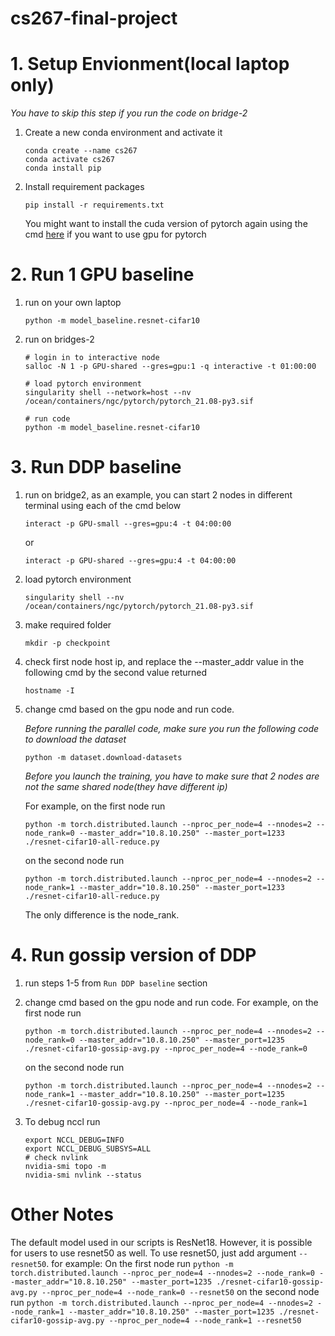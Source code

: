 # cs267-final-project

# 1. Setup Envionment(local laptop only)

*You have to skip this step if you run the code on bridge-2*

1. Create a new conda environment and activate it
    ```
    conda create --name cs267
    conda activate cs267
    conda install pip
    ```
2. Install requirement packages
    ```
    pip install -r requirements.txt
    ```
    You might want to install the cuda version of pytorch again using the cmd [here](https://pytorch.org/get-started/locally/) if you want to use gpu for pytorch


# 2. Run 1 GPU baseline
1. run on your own laptop
    ```
    python -m model_baseline.resnet-cifar10
    ```
2. run on bridges-2
    ```
    # login in to interactive node
    salloc -N 1 -p GPU-shared --gres=gpu:1 -q interactive -t 01:00:00

    # load pytorch environment
    singularity shell --network=host --nv  /ocean/containers/ngc/pytorch/pytorch_21.08-py3.sif

    # run code
    python -m model_baseline.resnet-cifar10
    ```


# 3. Run DDP baseline
1. run on bridge2, as an example, you can start 2 nodes in different terminal using each of the cmd below 
    ```
    interact -p GPU-small --gres=gpu:4 -t 04:00:00
    ```
    or
    ```
    interact -p GPU-shared --gres=gpu:4 -t 04:00:00
    ```
    

1. load pytorch environment
    ```
    singularity shell --nv  /ocean/containers/ngc/pytorch/pytorch_21.08-py3.sif
    ``` 

1. make required folder
    ```
    mkdir -p checkpoint 
    ```

1. check first node host ip, and replace the --master_addr value in the following cmd by the second value returned
    ```
    hostname -I
    ```

1. change cmd based on the gpu node and run code.

    *Before running the parallel code, make sure you run the following code to download the dataset*

    ```
    python -m dataset.download-datasets
    ```
    
    *Before you launch the training, you have to make sure that 2 nodes are not the same shared node(they have different ip)*

    For example, on the first node run
    ```
    python -m torch.distributed.launch --nproc_per_node=4 --nnodes=2 --node_rank=0 --master_addr="10.8.10.250" --master_port=1233 ./resnet-cifar10-all-reduce.py
    ```
    on the second node run
    ```
    python -m torch.distributed.launch --nproc_per_node=4 --nnodes=2 --node_rank=1 --master_addr="10.8.10.250" --master_port=1233 ./resnet-cifar10-all-reduce.py
    ```
    The only difference is the node_rank.

# 4. Run gossip version of DDP

1. run steps 1-5 from `Run DDP baseline` section

1. change cmd based on the gpu node and run code.
    For example, on the first node run
    ```
    python -m torch.distributed.launch --nproc_per_node=4 --nnodes=2 --node_rank=0 --master_addr="10.8.10.250" --master_port=1235 ./resnet-cifar10-gossip-avg.py --nproc_per_node=4 --node_rank=0
    ```
    on the second node run
    ```
    python -m torch.distributed.launch --nproc_per_node=4 --nnodes=2 --node_rank=1 --master_addr="10.8.10.250" --master_port=1235 ./resnet-cifar10-gossip-avg.py --nproc_per_node=4 --node_rank=1
    ```
    


1. To debug nccl run 
    ```
    export NCCL_DEBUG=INFO
    export NCCL_DEBUG_SUBSYS=ALL
    # check nvlink
    nvidia-smi topo -m    
    nvidia-smi nvlink --status
    ```

# Other Notes

The default model used in our scripts is ResNet18. However, it is possible for users to use resnet50 as well.
To use resnet50, just add argument `--resnet50`. for example:
    On the first node run
    ```
    python -m torch.distributed.launch --nproc_per_node=4 --nnodes=2 --node_rank=0 --master_addr="10.8.10.250" --master_port=1235 ./resnet-cifar10-gossip-avg.py --nproc_per_node=4 --node_rank=0 --resnet50
    ```
    on the second node run
    ```
    python -m torch.distributed.launch --nproc_per_node=4 --nnodes=2 --node_rank=1 --master_addr="10.8.10.250" --master_port=1235 ./resnet-cifar10-gossip-avg.py --nproc_per_node=4 --node_rank=1 --resnet50
    ```
